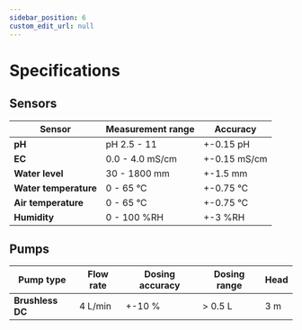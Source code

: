 ```yaml
---
sidebar_position: 6
custom_edit_url: null
---
```


# Specifications

## Sensors

| Sensor | Measurement range | Accuracy     |
| ------ | ----------------- | ------------ |
| **pH** | pH 2.5 - 11       | +-0.15 pH    |
| **EC** | 0.0 - 4.0 mS/cm   | +-0.15 mS/cm |
| **Water level** | 30 - 1800 mm   | +-1.5 mm |
| **Water temperature** | 0 - 65 °C   | +-0.75 °C |
| **Air temperature** | 0 - 65 °C   | +-0.75 °C |
| **Humidity** | 0 - 100 %RH   | +-3 %RH |

## Pumps

| Pump type        | Flow rate | Dosing accuracy | Dosing range | Head |
| ---------------- | --------- | --------------- | ------------ | -----|
| **Brushless DC** | 4 L/min   | +-10 %          | > 0.5 L      | 3 m  |
